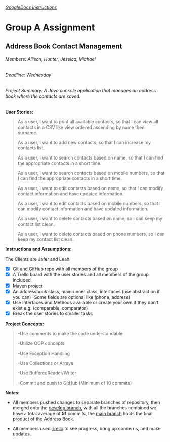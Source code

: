 ###### [GoogleDocs Instructions](https://docs.google.com/document/d/1KoVaDiQt9u8GTkpsPt0MgycmolTCVh2NKsCQUNYO-dk/edit#)

# Group A Assignment
## Address Book Contact Management
###### Members: Allison, Hunter, Jessica, Michael
###### Deadline: Wednesday

###### Project Summary: A Java console application that manages an address book where the contacts are saved.

**User Stories:**
>As a user, I want to print all available contacts, so that I can view all contacts in a CSV like view ordered ascending by name then surname.
>
>As a user, I want to add new contacts, so that I can increase my contacts list.
>
>As a user, I want to search contacts based on name, so that I can find the appropriate contacts in a short time.
>
>As a user, I want to search contacts based on mobile numbers, so that I can find the appropriate contacts in a short time.
>
>As a user, I want to edit contacts based on name, so that I can modify contact information and have updated information.
>
>As a user, I want to edit contacts based on mobile numbers, so that I can modify contact information and have updated information.
>
>As a user, I want to delete contacts based on name, so I can keep my contact list clean.
>
>As a user, I want to delete contacts based on phone numbers, so I can keep my contact list clean.

**Instructions and Assumptions:**

The Clients are Jafer and Leah
* [x] Git and GitHub repo with all members of the group
* [x] A Trello board with the user stories and all members of the group included
* [x] Maven project
* [x] An addressbook class, mainrunner class, interfaces (use abstraction if you can)
        -Some fields are optional like (phone, address)
* [x] Use Interfaces and Methods available or create your own if they don’t exist e.g. (comparable, comparator)
* [x] Break the user stories to smaller tasks

**Project Concepts:**

>-Use comments to make the code understandable
>
>-Utilize OOP concepts
>
>-Use Exception Handling
>
>-Use Collections or Arrays
>
>-Use BufferedReader/Writer
>
>-Commit and push to GitHub (Minimum of 10 commits)


**Notes:**

- All members pushed changes to separate branches of repository, then merged onto the [develop branch](https://github.com/Zoarial94/PS-AddressBook/tree/develop), with all the branches combined we have a total average of **51** commits, the
[main branch](https://github.com/Zoarial94/PS-AddressBook/tree/master) holds the final product of the Address Book.

- All members used [Trello](https://trello.com/b/UNPzDRwa/agile-board) to see progress, bring up concerns, and make updates.
